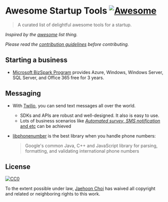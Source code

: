 # Awesome Startup Tools [![Awesome](https://cdn.rawgit.com/sindresorhus/awesome/d7305f38d29fed78fa85652e3a63e154dd8e8829/media/badge.svg)](https://github.com/sindresorhus/awesome)

> A curated list of delightful awesome tools for a startup.

*Inspired by the [awesome](https://github.com/sindresorhus/awesome) list thing.*

*Please read the [contribution guidelines](contributing.md) before contributing.*

## Starting a business

* [Microsoft BizSpark Program](https://www.microsoft.com/bizspark) provides Azure, Windows, Windows Server, SQL Server, and Office 365 free for 3 years. 

## Messaging

* With [Twilio](https://www.twilio.com/), you can send text messages all over the world. 
  * SDKs and APIs are robust and well-designed. It also is easy to use.
  * Lots of business scenarios like [*Automated survey*, *SMS notification* and etc](https://www.twilio.com/docs/tutorials) can be achieved 
* [libphonenumber](https://github.com/googlei18n/libphonenumber) is the best library when you handle phone numbers: 

  > Google's common Java, C++ and JavaScript library for parsing, formatting, and validating international phone numbers




## License

[![CC0](http://mirrors.creativecommons.org/presskit/buttons/88x31/svg/cc-zero.svg)](https://creativecommons.org/publicdomain/zero/1.0/)

To the extent possible under law, [Jaehoon Choi](https://andromedarabbit.net) has waived all copyright and related or neighboring rights to this work.

